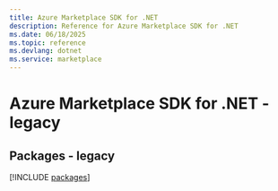 ```yaml
---
title: Azure Marketplace SDK for .NET
description: Reference for Azure Marketplace SDK for .NET
ms.date: 06/18/2025
ms.topic: reference
ms.devlang: dotnet
ms.service: marketplace
---
```

# Azure Marketplace SDK for .NET - legacy
## Packages - legacy
[!INCLUDE [packages](marketplace-index.md)]